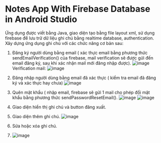 # Notes App With Firebase Database in Android Studio
Ứng dụng được viết bằng Java, giao diện tạo bằng file layout xml, sử dụng firebase để lưu trữ dữ liệu ghi chú bằng realtime database, authentication.
Xây dựng ứng dụng ghi chú với các chức năng cơ bản sau:
1. Đăng ký người dùng bằng email ( xác thực email bằng phương thức sendEmailVerification() của firebase, mail verification sẽ được gửi đến email đăng ký, sau khi xác nhận mail mới đăng nhập được).
![image](https://user-images.githubusercontent.com/79967686/175825513-d43ef106-6bd4-49f3-ae4a-e98b66ff37c4.png)
Verification mail:
![image](https://user-images.githubusercontent.com/79967686/175825790-ba80d19b-8289-4f8f-bf9b-c9c801d70bae.png)

2. Đăng nhập người dùng bằng email đã xác thực ( kiểm tra email đã đăng ký và xác thực hay chưa)
![image](https://user-images.githubusercontent.com/79967686/175825502-e82d4c88-209a-484b-b053-ec59909158e7.png)

3. Quên mật khẩu ( nhập email, firebase sẽ gửi 1 mail cho phép đổi mật khẩu bằng phương thức sendPasswordResetEmail().
![image](https://user-images.githubusercontent.com/79967686/175825521-559462a0-d882-4bce-8477-fe4f607e6944.png)
![image](https://user-images.githubusercontent.com/79967686/175825765-42881800-e540-4b08-b66c-6e66207f8e40.png)

4. Giao diện hiển thị ghi chú và button đăng xuất.

5. Giao diện thêm ghi chú.
![image](https://user-images.githubusercontent.com/79967686/175825894-459d06dd-4387-41b0-b59d-98ee0c77d7b7.png)

6. Sửa hoặc xóa ghi chú.
7. ![image](https://user-images.githubusercontent.com/79967686/175825940-4b41bb51-e570-4c52-a677-0aa007243eff.png)
